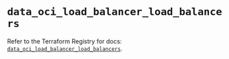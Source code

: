 # `data_oci_load_balancer_load_balancers`

Refer to the Terraform Registry for docs: [`data_oci_load_balancer_load_balancers`](https://registry.terraform.io/providers/oracle/oci/7.19.0/docs/data-sources/load_balancer_load_balancers).
